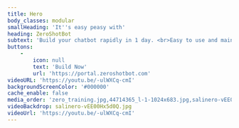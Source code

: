 ```yaml
---
title: Hero
body_classes: modular
smallHeading: 'It''s easy peasy with'
heading: ZeroShotBot
subtext: 'Build your chatbot rapidly in 1 day. <br>Easy to use and maintain. No coding required.'
buttons:
    -
        icon: null
        text: 'Build Now'
        url: 'https://portal.zeroshotbot.com'
videoURL: 'https://youtu.be/-ulWXCq-cmI'
backgroundScreenColor: '#000000'
cache_enable: false
media_order: 'zero_training.jpg,44714365_l-1-1024x683.jpg,salinero-vEE00Hx5d0Q.jpg,op-background-tech-1.jpg,paul-frenzel-MnHQMzC6n-o-unsplash.jpg'
videoBackdrop: salinero-vEE00Hx5d0Q.jpg
videoUrl: 'https://youtu.be/-ulWXCq-cmI'
---
```



